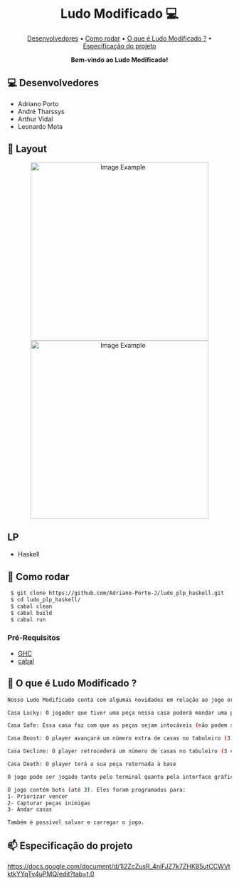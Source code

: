 <h1 align="center" style="font-weight: bold;">Ludo Modificado 💻</h1>

<p align="center">
 <a href="#tech">Desenvolvedores</a> • 
 <a href="#started">Como rodar</a> • 
  <a href="#colab">O que é Ludo Modificado ?</a> •
 <a href="#contribute">Especificação do projeto</a>
</p>

<p align="center">
    <b>Bem-vindo ao Ludo Modificado!</b>
</p>
<h2 id="technologies">💻 Desenvolvedores</h2>

- Adriano Porto
- André Tharssys
- Arthur Vidal
- Leonardo Mota
<h2 id="layout">🎨 Layout</h2>

<p align="center">
    <img src="../.github/example.png" alt="Image Example" width="400px">
    <img src="../.github/example.png" alt="Image Example" width="400px">
</p>

<h2 id="technologies">LP</h2>

- Haskell

<h2 id="started">🚀 Como rodar</h2>

```bash
 $ git clone https://github.com/Adriano-Porto-J/ludo_plp_haskell.git
 $ cd ludo_plp_haskell/
 $ cabal clean
 $ cabal build
 $ cabal run   
```


<h3>Pré-Requisitos</h3>


- [GHC](https://github.com/)
- [cabal](https://github.com)



<h2 id="colab">🤝 O que é Ludo Modificado ?</h2>

```bash
Nosso Ludo Modificado conta com algumas novidades em relação ao jogo original: Existem algumas casas no tabuleiro que são especiais, ou seja, podem oferecer vantagens ou desvantagens aos jogadores!

Casa Lucky: O jogador que tiver uma peça nessa casa poderá mandar uma peça inimiga diretamente para a base

Casa Safe: Essa casa faz com que as peças sejam intocáveis (não podem ser capturadas nem sofrer o efeito da casa lucky)

Casa Boost: O player avançará um número extra de casas no tabuleiro (3 casas)

Casa Decline: O player retrocederá um número de casas no tabuleiro (3 casas)

Casa Death: O player terá a sua peça retornada à base

O jogo pode ser jogado tanto pelo terminal quanto pela interface gráfica (basta acessar o main e trocar (debug = True) para jogar pelo terminal e (debug = False) para jogar pela interface gráfica

O jogo contém bots (até 3). Eles foram programados para: 
1- Priorizar vencer
2- Capturar peças inimigas
3- Andar casas 

Também é possível salvar e carregar o jogo.
```




<h2 id="contribute">📫 Especificação do projeto</h2>

https://docs.google.com/document/d/1l2ZcZusR_4niFJZ7k7ZHK85utCCWVtktkYYqTv4uPMQ/edit?tab=t.0


